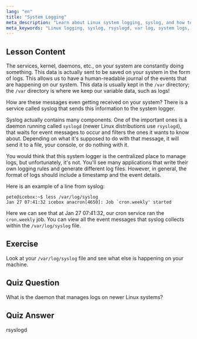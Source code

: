 ```yaml
---
lang: "en"
title: "System Logging"
meta_description: "Learn about Linux system logging, syslog, and how to view log files in /var/log. Understand rsyslogd and monitor system events with this beginner guide."
meta_keywords: "Linux logging, syslog, rsyslogd, var log, system logs, Linux tutorial, beginner guide"
---
```


## Lesson Content

The services, kernel, daemons, etc., on your system are constantly doing something. This data is actually sent to be saved on your system in the form of logs. This allows us to have a human-readable journal of the events that are happening on our system. This data is usually kept in the `/var` directory; the `/var` directory is where we keep our variable data, such as logs!

How are these messages even getting received on your system? There is a service called syslog that sends this information to the system logger.

Syslog actually contains many components. One of the important ones is a daemon running called `syslogd` (newer Linux distributions use `rsyslogd`), that waits for event messages to occur and filters the ones it wants to know about. Depending on what it's supposed to do with that message, it will send it to a file, your console, or do nothing with it.

You would think that this system logger is the centralized place to manage logs, but unfortunately, it's not. You'll see many applications that write their own logging rules and generate different log files. However, in general, the format of logs should include a timestamp and the event details.

Here is an example of a line from syslog:

```plaintext
pete@icebox:~$ less /var/log/syslog
Jan 27 07:41:32 icebox anacron[4650]: Job `cron.weekly' started
```

Here we can see that at Jan 27 07:41:32, our cron service ran the `cron.weekly` job. You can view all the event messages that syslog collects within the `/var/log/syslog` file.

## Exercise

Look at your `/var/log/syslog` file and see what else is happening on your machine.

## Quiz Question

What is the daemon that manages logs on newer Linux systems?

## Quiz Answer

rsyslogd
